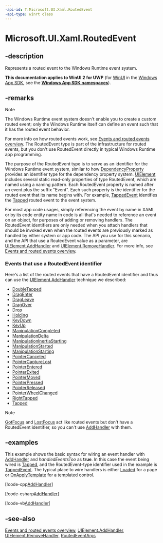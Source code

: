 ```yaml
---
-api-id: T:Microsoft.UI.Xaml.RoutedEvent
-api-type: winrt class
---
```


<!-- Class syntax.
public class RoutedEvent : Windows.UI.Xaml.IRoutedEvent
-->

# Microsoft.UI.Xaml.RoutedEvent

## -description
Represents a routed event to the Windows Runtime event system.

**This documentation applies to WinUI 2 for UWP** (for [WinUI](/windows/apps/winui/winui3/) in the [Windows App SDK](/windows/apps/windows-app-sdk/), see the **[Windows App SDK namespaces](/windows/windows-app-sdk/api/winrt/)**).

## -remarks

> [!NOTE]
> The Windows Runtime event system doesn't enable you to create a custom routed event; only the Windows Runtime itself can define an event such that it has the routed event behavior.

For more info on how routed events work, see [Events and routed events overview](/windows/uwp/xaml-platform/events-and-routed-events-overview). The RoutedEvent type is part of the infrastructure for routed events, but you don't use RoutedEvent directly in typical Windows Runtime app programming.

The purpose of the RoutedEvent type is to serve as an identifier for the Windows Runtime event system, similar to how [DependencyProperty](dependencyproperty.md) provides an identifier type for the dependency property system. [UIElement](uielement.md) includes several static read-only properties of type RoutedEvent, which are named using a naming pattern. Each RoutedEvent property is named after an event plus the suffix "Event". Each such property is the identifier for the routed event that its name begins with. For example, [TappedEvent](uielement_tappedevent.md) identifies the [Tapped](uielement_tapped.md) routed event to the event system.

For most app code usages, simply referencing the event by name in XAML or by its code entity name in code is all that's needed to reference an event on an object, for purposes of adding or removing handlers. The RoutedEvent identifiers are only needed when you attach handlers that should be invoked even when the routed events are previously marked as handled by either system or app code. The API you use for this scenario, and the API that use a RoutedEvent value as a parameter, are [UIElement.AddHandler](uielement_addhandler_1350394113.md) and [UIElement.RemoveHandler](uielement_removehandler_159066471.md). For more info, see [Events and routed events overview](/windows/uwp/xaml-platform/events-and-routed-events-overview).

### Events that use a RoutedEvent identifier

Here's a list of the routed events that have a RoutedEvent identifier and thus can use the [UIElement.AddHandler](uielement_addhandler_1350394113.md) technique we described:

+ [DoubleTapped](uielement_doubletapped.md)
+ [DragEnter](uielement_dragenter.md)
+ [DragLeave](uielement_dragleave.md)
+ [DragOver](uielement_dragover.md)
+ [Drop](uielement_drop.md)
+ [Holding](uielement_holding.md)
+ [KeyDown](uielement_keydown.md)
+ [KeyUp](uielement_keyup.md)
+ [ManipulationCompleted](uielement_manipulationcompleted.md)
+ [ManipulationDelta](uielement_manipulationdelta.md)
+ [ManipulationInertiaStarting](uielement_manipulationinertiastarting.md)
+ [ManipulationStarted](uielement_manipulationstarted.md)
+ [ManipulationStarting](uielement_manipulationstarting.md)
+ [PointerCanceled](uielement_pointercanceled.md)
+ [PointerCaptureLost](uielement_pointercapturelost.md)
+ [PointerEntered](uielement_pointerentered.md)
+ [PointerExited](uielement_pointerexited.md)
+ [PointerMoved](uielement_pointermoved.md)
+ [PointerPressed](uielement_pointerpressed.md)
+ [PointerReleased](uielement_pointerreleased.md)
+ [PointerWheelChanged](uielement_pointerwheelchanged.md)
+ [RightTapped](uielement_righttapped.md)
+ [Tapped](uielement_tapped.md)
> [!NOTE]
> [GotFocus](uielement_gotfocus.md) and [LostFocus](uielement_lostfocus.md) act like routed events but don't have a RoutedEvent identifier, so you can't use [AddHandler](uielement_addhandler_1350394113.md) with them.

## -examples
This example shows the basic syntax for wiring an event handler with [AddHandler](uielement_addhandler_1350394113.md) and *handledEventsToo* as **true**. In this case the event being wired is [Tapped](uielement_tapped.md), and the RoutedEvent-type identifier used in the example is [TappedEvent](uielement_tappedevent.md). The typical place to wire handlers is either [Loaded](frameworkelement_loaded.md) for a page or [OnApplyTemplate](frameworkelement_onapplytemplate_1955470198.md) for a templated control.



[!code-cpp[AddHandler](../microsoft.ui.xaml/code/BaseElementEvents/cpp/BasicPage.xaml.cpp#SnippetAddHandler)]

[!code-csharp[AddHandler](../microsoft.ui.xaml/code/BaseElementEvents/csharp/BasicPage1.xaml.cs#SnippetAddHandler)]

[!code-vb[AddHandler](../microsoft.ui.xaml/code/BaseElementEvents/vbnet/MainPage.xaml.vb#SnippetAddHandler)]

## -see-also
[Events and routed events overview](/windows/uwp/xaml-platform/events-and-routed-events-overview), [UIElement.AddHandler](uielement_addhandler_1350394113.md), [UIElement.RemoveHandler](uielement_removehandler_159066471.md), [RoutedEventArgs](routedeventargs.md)
